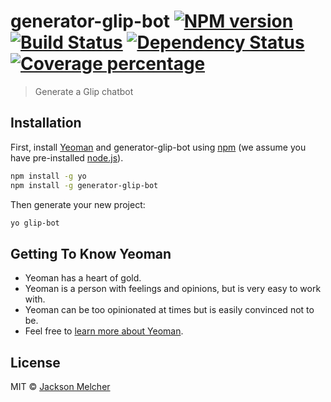 # generator-glip-bot [![NPM version][npm-image]][npm-url] [![Build Status][travis-image]][travis-url] [![Dependency Status][daviddm-image]][daviddm-url] [![Coverage percentage][coveralls-image]][coveralls-url]
> Generate a Glip chatbot

## Installation

First, install [Yeoman](http://yeoman.io) and generator-glip-bot using [npm](https://www.npmjs.com/) (we assume you have pre-installed [node.js](https://nodejs.org/)).

```bash
npm install -g yo
npm install -g generator-glip-bot
```

Then generate your new project:

```bash
yo glip-bot
```

## Getting To Know Yeoman

 * Yeoman has a heart of gold.
 * Yeoman is a person with feelings and opinions, but is very easy to work with.
 * Yeoman can be too opinionated at times but is easily convinced not to be.
 * Feel free to [learn more about Yeoman](http://yeoman.io/).

## License

MIT © [Jackson Melcher](https://github.com/jacksonmelcher)


[npm-image]: https://badge.fury.io/js/generator-glip-bot.svg
[npm-url]: https://npmjs.org/package/generator-glip-bot
[travis-image]: https://travis-ci.com/jacksonmelcher/generator-glip-bot.svg?branch=master
[travis-url]: https://travis-ci.com/jacksonmelcher/generator-glip-bot
[daviddm-image]: https://david-dm.org/jacksonmelcher/generator-glip-bot.svg?theme=shields.io
[daviddm-url]: https://david-dm.org/jacksonmelcher/generator-glip-bot
[coveralls-image]: https://coveralls.io/repos/jacksonmelcher/generator-glip-bot/badge.svg
[coveralls-url]: https://coveralls.io/r/jacksonmelcher/generator-glip-bot
